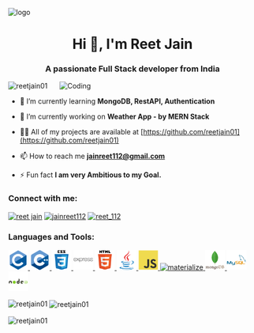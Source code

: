 ![logo](https://github.com/reetjain01/reetjain01/blob/main/Modern%20Minimal%20Technology%20Background%20Banner.png)
<h1 align="center">Hi 👋, I'm Reet Jain</h1>
<h3 align="center">A passionate Full Stack developer from India</h3>

<img align = "right" src="https://user-images.githubusercontent.com/55389276/140866485-8fb1c876-9a8f-4d6a-98dc-08c4981eaf70.gif" alt ="Coding" width="400">

<p align="left"> <img src="https://komarev.com/ghpvc/?username=reetjain01&label=Profile%20views&color=0e75b6&style=flat" alt="reetjain01" /> </p>

- 🌱 I’m currently learning **MongoDB, RestAPI, Authentication**

- 🔭 I’m currently working on **Weather App - by MERN Stack**

- 👨‍💻 All of my projects are available at [https://github.com/reetjain01](https://github.com/reetjain01)

- 📫 How to reach me **jainreet112@gmail.com**

- ⚡ Fun fact **I am very Ambitious to my Goal.**

<h3 align="left">Connect with me:</h3>
<p align="left">
<a href="https://linkedin.com/in/reet jain" target="blank"><img align="center" src="https://raw.githubusercontent.com/rahuldkjain/github-profile-readme-generator/master/src/images/icons/Social/linked-in-alt.svg" alt="reet jain" height="30" width="40" /></a>
<a href="https://instagram.com/jainreet112" target="blank"><img align="center" src="https://raw.githubusercontent.com/rahuldkjain/github-profile-readme-generator/master/src/images/icons/Social/instagram.svg" alt="jainreet112" height="30" width="40" /></a>
<a href="https://www.codechef.com/users/reet_112" target="blank"><img align="center" src="https://cdn.jsdelivr.net/npm/simple-icons@3.1.0/icons/codechef.svg" alt="reet_112" height="30" width="40" /></a>
</p>

<h3 align="left">Languages and Tools:</h3>
<p align="left"> <a href="https://www.cprogramming.com/" target="_blank" rel="noreferrer"> <img src="https://raw.githubusercontent.com/devicons/devicon/master/icons/c/c-original.svg" alt="c" width="40" height="40"/> </a> <a href="https://www.w3schools.com/cpp/" target="_blank" rel="noreferrer"> <img src="https://raw.githubusercontent.com/devicons/devicon/master/icons/cplusplus/cplusplus-original.svg" alt="cplusplus" width="40" height="40"/> </a> <a href="https://www.w3schools.com/css/" target="_blank" rel="noreferrer"> <img src="https://raw.githubusercontent.com/devicons/devicon/master/icons/css3/css3-original-wordmark.svg" alt="css3" width="40" height="40"/> </a> <a href="https://expressjs.com" target="_blank" rel="noreferrer"> <img src="https://raw.githubusercontent.com/devicons/devicon/master/icons/express/express-original-wordmark.svg" alt="express" width="40" height="40"/> </a> <a href="https://www.w3.org/html/" target="_blank" rel="noreferrer"> <img src="https://raw.githubusercontent.com/devicons/devicon/master/icons/html5/html5-original-wordmark.svg" alt="html5" width="40" height="40"/> </a> <a href="https://www.java.com" target="_blank" rel="noreferrer"> <img src="https://raw.githubusercontent.com/devicons/devicon/master/icons/java/java-original.svg" alt="java" width="40" height="40"/> </a> <a href="https://developer.mozilla.org/en-US/docs/Web/JavaScript" target="_blank" rel="noreferrer"> <img src="https://raw.githubusercontent.com/devicons/devicon/master/icons/javascript/javascript-original.svg" alt="javascript" width="40" height="40"/> </a> <a href="https://materializecss.com/" target="_blank" rel="noreferrer"> <img src="https://raw.githubusercontent.com/prplx/svg-logos/5585531d45d294869c4eaab4d7cf2e9c167710a9/svg/materialize.svg" alt="materialize" width="40" height="40"/> </a> <a href="https://www.mongodb.com/" target="_blank" rel="noreferrer"> <img src="https://raw.githubusercontent.com/devicons/devicon/master/icons/mongodb/mongodb-original-wordmark.svg" alt="mongodb" width="40" height="40"/> </a> <a href="https://www.mysql.com/" target="_blank" rel="noreferrer"> <img src="https://raw.githubusercontent.com/devicons/devicon/master/icons/mysql/mysql-original-wordmark.svg" alt="mysql" width="40" height="40"/> </a> <a href="https://nodejs.org" target="_blank" rel="noreferrer"> <img src="https://raw.githubusercontent.com/devicons/devicon/master/icons/nodejs/nodejs-original-wordmark.svg" alt="nodejs" width="40" height="40"/> </a> </p>

<p><img align="left" src="https://github-readme-stats.vercel.app/api/top-langs?username=reetjain01&show_icons=true&locale=en&layout=compact" alt="reetjain01" /></p>

<p>&nbsp;<img align="center" src="https://github-readme-stats.vercel.app/api?username=reetjain01&show_icons=true&locale=en" alt="reetjain01" /></p>

<p><img align="center" src="https://github-readme-streak-stats.herokuapp.com/?user=reetjain01&" alt="reetjain01" /></p>
